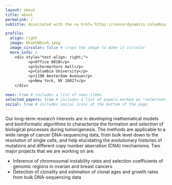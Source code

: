 ```yaml
---
layout: about
title: about
permalink: /
subtitle: Associated with the <a href='https://cancerdynamics.columbia.edu'>Irving Institute for Cancer Dynamics</a> and the <a href='https://stat.columbia.edu'>Department of Statistics</a> at <a href='https://www.columbia.edu'>Columbia University</a>.

profile:
  align: right
  image: KhanhNDinh.jpeg
  image_circular: false # crops the image to make it circular
  more_info: >
    <div style="text-align: right;">
          <p>Office 601B</p>
          <p>Schermerhorn Hall</p>
          <p>Columbia University</p>
          <p>1190 Amsterdam Avenue</p>
          <p>New York, NY 10027</p>
    </div>

news: true # includes a list of news items
selected_papers: true # includes a list of papers marked as "selected={true}"
social: true # includes social icons at the bottom of the page
---
```


Our long-term research interests are in developing mathematical models and bioinformatic algorithms to characterize the formation and selection of biological processes during tumorigenesis. The methods are applicable to a wide range of cancer DNA-sequencing data, from bulk level down to the resolution of single cells, and help elucidating the evolutionary histories of mutations and different copy number aberration (CNA) mechanisms. Two major projects that we are working on are:

- Inference of chromosomal instability rates and selection coefficients of genomic regions in ovarian and breast cancers
- Detection of clonality and estimation of clonal ages and growth rates from bulk DNA-sequencing data